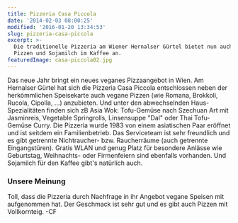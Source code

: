 ```yaml
---
title: Pizzeria Casa Piccola
date: '2014-02-03 08:00:25'
modified: '2016-01-20 13:34:53'
slug: pizzeria-casa-piccola
excerpt: >-
  Die traditionelle Pizzeria am Wiener Hernalser Gürtel bietet nun auch vegane
  Pizzen und Sojamilch im Kaffee an.
featuredImage: casa-piccola02.jpg
---
```


Das neue Jahr bringt ein neues veganes Pizzaangebot in Wien. Am Hernalser Gürtel hat sich die Pizzeria Casa Piccola entschlossen neben der herkömmlichen Speisekarte auch vegane Pizzen (wie Romana, Brokkoli, Rucola, Cipolla, ...) anzubieten. Und unter den abwechselnden Haus-Spezialitäten finden sich zB Asia Wok: Tofu-Gemüse nach Szechuan Art mit Jasminreis, Vegetable Springrolls, Linsensuppe "Dal" oder Thai Tofu-Gemüse Curry. Die Pizzeria wurde 1983 von einem asiatischen Paar eröffnet und ist seitdem ein Familienbetrieb. Das Serviceteam ist sehr freundlich und es gibt getrennte Nichtraucher- bzw. Raucherräume (auch getrennte Eingangstüren). Gratis WLAN und genug Platz für besondere Anlässe wie Geburtstag, Weihnachts- oder Firmenfeiern sind ebenfalls vorhanden. Und Sojamilch für den Kaffee gibt's natürlich auch.

### Unsere Meinung

Toll, dass die Pizzeria durch Nachfrage in ihr Angebot vegane Speisen mit aufgenommen hat. Der Geschmack ist sehr gut und es gibt auch Pizzen mit Vollkornteig. [<!-- Image removed (no copyright): casa-piccola1.jpg -->](https://www.veganblatt.com/i/casa-piccola1.jpg) -CF
